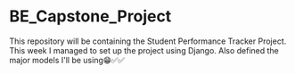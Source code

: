 # BE_Capstone_Project
This repository will be containing the Student Performance Tracker Project.
This week I managed to set up the project using Django. Also defined the major models I'll be using😁✅✅
